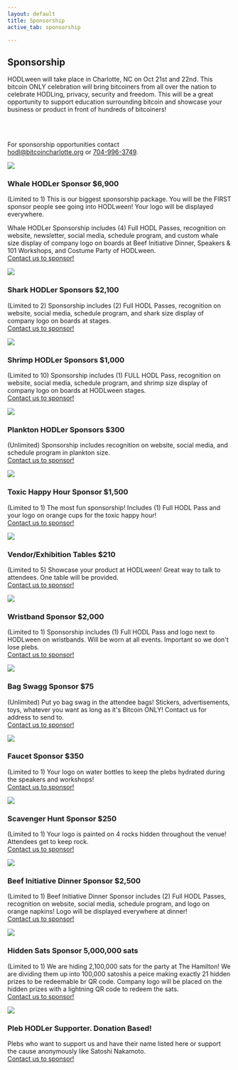 ```yaml
---
layout: default
title: Sponsorship
active_tab: sponsorship

---
```


<div class="highlight-section2">
    <h2>Sponsorship</h2>
    <div class="white-divider-mid"></div>
    <div class="headline-bg-alt">
        <p>HODLween will take place in Charlotte, NC on Oct 21st and 22nd. This bitcoin ONLY celebration will bring bitcoiners from all over the nation to celebrate HODLing, privacy, security and freedom. This will be a great opportunity to support education surrounding bitcoin and showcase your business or product in front of hundreds of bitcoiners!</p>
        <br><br>
        <p>For sponsorship opportunities contact<br><a href="mailto:hodl@bitcoincharlotte.org">hodl@bitcoincharlotte.org</a> or <a href="tel:7049963749">704-996-3749</a>.</p>
    </div>
</div>


<article class="sponsor">
    <div class="color-image sponsor-icon"><img src="/assets/img/hodlween-icon-whale.png" /></div>
    <a id="hodlween-whale" />
    <h3>Whale HODLer Sponsor <span class="orange">$6,900</span></h3>
    <p>(Limited to 1) This is our biggest sponsorship package. You will be the FIRST sponsor people see going into HODLween! Your logo will be displayed everywhere. </p>
    <p>Whale HODLer Sponsorship includes (4) Full HODL Passes, recognition on website, newsletter, social media, schedule program, and custom whale size display of company logo on boards at Beef Initiative Dinner, Speakers & 101 Workshops, and Costume Party of HODLween.
    <br><a href="mailto:hodl@bitcoincharlotte.org">Contact us to sponsor!</a></p>
</article>

<article class="sponsor">
    <div class="color-image sponsor-icon"><img src="/assets/img/hodlween-icon-shark.png" /></div>
    <a id="hodlween-shark" />
    <h3>Shark HODLer Sponsors <span class="orange">$2,100</span></h3>
    <p>(Limited to 2) Sponsorship includes (2) Full HODL Passes, recognition on website, social media, schedule program, and shark size display of company logo on boards at stages.<br><a href="mailto:hodl@bitcoincharlotte.org">Contact us to sponsor!</a></p>
</article>

<article class="sponsor">
    <div class="color-image sponsor-icon"><img src="/assets/img/hodlween-icon-shrimp.png" /></div>
    <a id="hodlween-shrimp" />
    <h3>Shrimp HODLer Sponsors <span class="orange">$1,000</span></h3>
    <p>(Limited to 10) Sponsorship includes (1) FULL HODL Pass, recognition on website, social media, schedule program, and shrimp size display of company logo on boards at HODLween stages.<br><a href="mailto:hodl@bitcoincharlotte.org">Contact us to sponsor!</a> </p>
</article>

<article class="sponsor">
    <div class="color-image sponsor-icon"><img src="/assets/img/hodlween-icon-plankton.png" /></div>
    <a id="hodlween-plankton" />
    <h3>Plankton HODLer Sponsors <span class="orange">$300</span></h3>
    <p>(Unlimited) Sponsorship includes recognition on website, social media, and schedule program in plankton size.<br><a href="mailto:hodl@bitcoincharlotte.org">Contact us to sponsor!</a></p>
</article>

<article class="sponsor">
    <div class="color-image sponsor-icon"><img src="/assets/img/hodlween-icon-toxic.png" /></div>
    <a id="hodlween-toxic" />
    <h3>Toxic Happy Hour Sponsor <span class="orange">$1,500</span></h3>
    <p>(Limited to 1) The most fun sponsorship! Includes (1) Full HODL Pass and your logo on orange cups for the toxic happy hour!<br><a href="mailto:hodl@bitcoincharlotte.org">Contact us to sponsor!</a></p>
</article>

<article class="sponsor">
    <div class="color-image sponsor-icon"><img src="/assets/img/hodlween-icon-booth.png" /></div>
    <a id="hodlween-vendor" />
    <h3>Vendor/Exhibition Tables <span class="orange">$210</span></h3>
    <p>(Limited to 5) Showcase your product at HODLween! Great way to talk to attendees. One table will be provided.<br><a href="mailto:hodl@bitcoincharlotte.org">Contact us to sponsor!</a></p>
</article>

<article class="sponsor">
    <div class="color-image sponsor-icon"><img src="/assets/img/hodlween-icon-wristband.png" /></div>
    <a id="hodlween-wristband" />
    <h3>Wristband Sponsor <span class="orange">$2,000</span></h3>
    <p>(Limited to 1) Sponsorship includes (1) Full HODL Pass and logo next to HODLween on wristbands. Will be worn at all events. Important so we don't lose plebs.<br><a href="mailto:hodl@bitcoincharlotte.org">Contact us to sponsor!</a></p>
</article>

<article class="sponsor">
    <div class="color-image sponsor-icon"><img src="/assets/img/hodlween-icon-bag.png" /></div>
    <a id="hodlween-bag" />
    <h3>Bag Swagg Sponsor <span class="orange">$75</span></h3>
    <p>(Unlimited) Put yo bag swag in the attendee bags! Stickers, advertisements, toys, whatever you want as long as it's Bitcoin ONLY! Contact us for address to send to. <br><a href="mailto:hodl@bitcoincharlotte.org">Contact us to sponsor!</a></p>
</article>

<article class="sponsor">
    <div class="color-image sponsor-icon"><img src="/assets/img/hodlween-icon-faucet.png" /></div>
    <a id="hodlween-faucet" />
    <h3>Faucet Sponsor <span class="orange">$350</span></h3>
    <p>(Limited to 1) Your logo on water bottles to keep the plebs hydrated during the speakers and workshops!<br><a href="mailto:hodl@bitcoincharlotte.org">Contact us to sponsor!</a></p>
</article>

<article class="sponsor">
    <div class="color-image sponsor-icon"><img src="/assets/img/hodlween-icon-mag.png" /></div>
    <a id="hodlween-mag" />
    <h3>Scavenger Hunt Sponsor <span class="orange">$250</span></h3>
    <p>(Limited to 1) Your logo is painted on 4 rocks hidden throughout the venue! Attendees get to keep rock.<br><a href="mailto:hodl@bitcoincharlotte.org">Contact us to sponsor!</a></p>
</article>

<article class="sponsor">
    <div class="color-image sponsor-icon"><img src="/assets/img/hodlween-icon-cow.png" /></div>
    <a id="hodlween-beef" />
    <h3>Beef Initiative Dinner Sponsor <span class="orange">$2,500</span></h3>
    <p>(Limited to 1) Beef Initiative Dinner Sponsor includes (2) Full HODL Passes, recognition on website, social media, schedule program, and logo on orange napkins! Logo will be displayed everywhere at dinner!<br><a href="mailto:hodl@bitcoincharlotte.org">Contact us to sponsor!</a></p>
</article>

<article class="sponsor">
    <div class="color-image sponsor-icon"><img src="/assets/img/hodlween-icon-magbtc.png" /></div>
    <a id="hodlween-magbtc" />
    <h3>Hidden Sats Sponsor <span class="orange">5,000,000 sats</span></h3>
    <p>(Limited to 1) We are hiding 2,100,000 sats for the party at The Hamilton! We are dividing them up into 100,000 satoshis a peice making exactly 21 hidden prizes to be redeemable br QR code. Company logo will be placed on the hidden prizes with a lightning QR code to redeem the sats.<br><a href="mailto:hodl@bitcoincharlotte.org">Contact us to sponsor!</a></p>
</article>

<article class="sponsor">
    <div class="color-image sponsor-icon"><img src="/assets/img/hodlween-icon-anon.png" /></div>
    <a id="hodlween-anon" />
    <h3>Pleb HODLer Supporter. <span class="orange">Donation Based!</span></h3>
    <p>Plebs who want to support us and have their name listed here or support the cause anonymously like Satoshi Nakamoto.<br><a href="mailto:hodl@bitcoincharlotte.org">Contact us to sponsor!</a></p>
</article>

